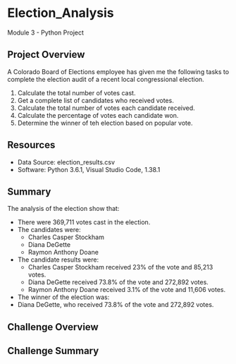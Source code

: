 # Election_Analysis
Module 3 - Python Project

## Project Overview

A Colorado Board of Elections employee has given me the following tasks to complete the election audit of a recent local congressional election. 

1. Calculate the total number of votes cast. 
2. Get a complete list of candidates who received votes. 
3. Calculate the total number of votes each candidate received. 
4. Calculate the percentage of votes each candidate won. 
5. Determine the winner of teh election based on popular vote. 

## Resources

- Data Source: election_results.csv
- Software: Python 3.6.1, Visual Studio Code, 1.38.1

## Summary

The analysis of the election show that: 

- There were 369,711 votes cast in the election. 
- The candidates were: 
    - Charles Casper Stockham
    - Diana DeGette
    - Raymon Anthony Doane
- The candidate results were: 
    - Charles Casper Stockham received 23% of the vote and 85,213 votes. 
    - Diana DeGette received 73.8% of the vote and 272,892 votes. 
    - Raymon Anthony Doane received 3.1% of the vote and 11,606 votes. 
- The winner of the election was: 
-   Diana DeGette, who received 73.8% of the vote and 272,892 votes. 

## Challenge Overview

## Challenge Summary
